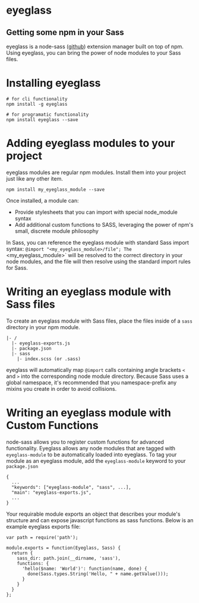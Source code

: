 # eyeglass
## Getting some npm in your Sass

eyeglass is a node-sass ([github](https://github.com/sass/node-sass)) extension manager built on top of npm. Using eyeglass, you can bring the power of node modules to your Sass files.

# Installing eyeglass
```
# for cli functionality
npm install -g eyeglass

# for programatic functionality
npm install eyeglass --save
```

# Adding eyeglass modules to your project
eyeglass modules are regular npm modules. Install them into your project just like any other item.

`npm install my_eyeglass_module --save`

Once installed, a module can:
* Provide stylesheets that you can import with special node_module syntax
* Add additional custom functions to SASS, leveraging the power of npm's small, discrete module philosophy

In Sass, you can reference the eyeglass module with standard Sass import syntax: `@import "<my_eyeglass_module>/file"; The `<my_eyeglass_module>` will be resolved to the correct directory in your node modules, and the file will then resolve using the standard import rules for Sass.

# Writing an eyeglass module with Sass files
To create an eyeglass module with Sass files, place the files inside of a `sass` directory in your npm module.

```
|- /
  |- eyeglass-exports.js
  |- package.json
  |- sass
    |- index.scss (or .sass)
```

eyeglass will automatically map `@import` calls containing angle brackets `<` and `>` into the corresponding node module directory. Because Sass uses a global namespace, it's recommended that you namespace-prefix any mixins you create in order to avoid collisions.

# Writing an eyeglass module with Custom Functions
node-sass allows you to register custom functions for advanced functionality. Eyeglass allows any node modules that are tagged with `eyeglass-module` to be automatically loaded into eyeglass. To tag your module as an eyeglass module, add the `eyeglass-module` keyword to your `package.json`

```
{
  ...
  "keywords": ["eyeglass-module", "sass", ...],
  "main": "eyeglass-exports.js",
  ...
}
```

Your requirable module exports an object that describes your module's
structure and can expose javascript functions as sass functions. Below
is an example eyeglass exports file:

```
var path = require('path');

module.exports = function(Eyeglass, Sass) {
  return {
    sass_dir: path.join(__dirname, 'sass'),
    functions: {
      'hello($name: 'World')': function(name, done) {
        done(Sass.types.String('Hello, " + name.getValue()));
      }
    }
  }
};
```
